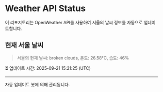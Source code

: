 
# Weather API Status

이 리포지토리는 OpenWeather API를 사용하여 서울의 날씨 정보를 자동으로 업데이트합니다.

## 현재 서울 날씨
> 서울의 현재 날씨: broken clouds, 온도: 26.58°C, 습도: 46%

⏳ 업데이트 시간: 2025-09-21 15:21:25 (UTC)

---
자동 업데이트 봇에 의해 관리됩니다.
